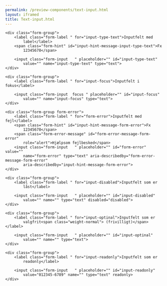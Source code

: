```yaml
--- 
permalink: /preview-components/text-input.html
layout: iframed 
title: Text-input.html
---
```

<div class="container">

    <div class="form-group">
        <label class="form-label " for="input-type-text">Inputfelt med
            label</label>
        <span class="form-hint" id="input-hint-message-input-type-text">Fx
            12345678</span>

        <input class="form-input   " placeholder="" id="input-type-text"
            value="" name="input-type-text" type="text">
    </div>

    <div class="form-group">
        <label class="form-label " for="input-focus">Inputfelt i fokus</label>

        <input class="form-input  focus " placeholder="" id="input-focus"
            value="" name="input-focus" type="text">
    </div>

    <div class="form-group form-error">
        <label class="form-label " for="form-error">Inputfelt med fejl</label>
        <span class="form-hint" id="input-hint-message-form-error">Fx
            12345678</span>
        <span class="form-error-message" id="form-error-message-form-error"
            role="alert">Hjælpsom fejlbesked</span>
        <input class="form-input   " placeholder="" id="form-error" value=""
            name="form-error" type="text" aria-describedby="form-error-message-form-error"
            aria-describedby="input-hint-message-form-error">
    </div>

    <div class="form-group">
        <label class="form-label " for="input-disabled">Inputfelt som er
            låst</label>

        <input class="form-input   " placeholder="" id="input-disabled"
            value="" name="" type="text" disabled="disabled">
    </div>

    <div class="form-group">
        <label class="form-label " for="input-optinal">Inputfelt som er
            valgfrit<span class="weight-normal"> (frivilligt)</span></label>

        <input class="form-input   " placeholder="" id="input-optinal"
            value="" name="" type="text">
    </div>

    <div class="form-group">
        <label class="form-label " for="input-readonly">Inputfelt som er
            readonly</label>

        <input class="form-input   " placeholder="" id="input-readonly"
            value="012345-6789" name="" type="text" readonly>
    </div>

</div>